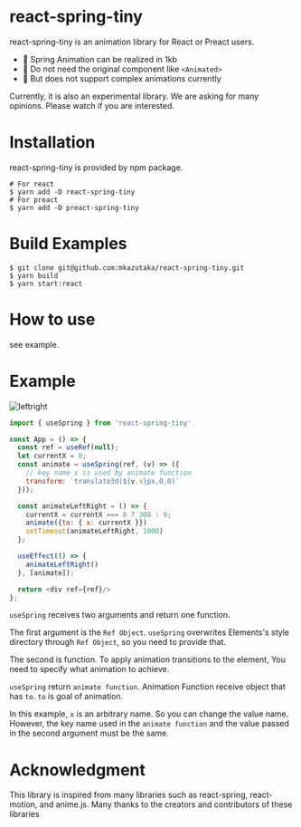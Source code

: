 # react-spring-tiny

react-spring-tiny is an animation library for React or Preact users.

- :bicyclist: Spring Animation can be realized in 1kb
- :revolving_hearts: Do not need the original component like `<Animated>`
- :see_no_evil: But does not support complex animations currently

Currently, it is also an experimental library. We are asking for many opinions. Please watch if you are interested.

# Installation
react-spring-tiny is provided by npm package. 

```shell
# For react
$ yarn add -D react-spring-tiny
# For preact
$ yarn add -D preact-spring-tiny
```

# Build Examples

```
$ git clone git@github.com:mkazutaka/react-spring-tiny.git
$ yarn build
$ yarn start:react
```

# How to use

see example.

# Example

![leftright](https://user-images.githubusercontent.com/4601360/57581601-b809c100-74f4-11e9-9cb6-fa9b3793d6cc.gif)

```javascript
import { useSpring } from 'react-spring-tiny'

const App = () => {
  const ref = useRef(null);
  let currentX = 0;
  const animate = useSpring(ref, (v) => ({
    // key name x is used by animate function
    transform: `translate3d(${v.x}px,0,0)`
  }));

  const animateLeftRight = () => {
    currentX = currentX === 0 ? 300 : 0;
    animate({to: { x: currentX }})
    setTimeout(animateLeftRight, 1000)
  };

  useEffect(() => {
    animateLeftRight()
  }, [animate]);

  return <div ref={ref}/>
};
```

`useSpring` receives two arguments and return one function.

The first argument is the `Ref Object`.
`useSpring` overwrites Elements's style directory through `Ref Object`, so you need to provide that. 

The second is function. To apply animation transitions to the element, You need to specify what animation to achieve.

`useSpring` return `animate function`.
Animation Function receive object that has `to`.
`to` is goal of animation.


In this example, `x` is an arbitrary name. So you can change the value name.
However, the key name used in the `animate function` and the value passed in the second argument must be the same.


# Acknowledgment
This library is inspired from many libraries such as react-spring, react-motion, and anime.js. Many thanks to the creators and contributors of these libraries
